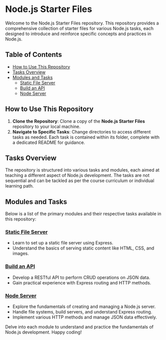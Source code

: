 # Node.js Starter Files

Welcome to the Node.js Starter Files repository. This repository provides a comprehensive collection of starter files for various Node.js tasks, each designed to introduce and reinforce specific concepts and practices in Node.js.

## Table of Contents

- [How to Use This Repository](#how-to-use-this-repository)
- [Tasks Overview](#tasks-overview)
- [Modules and Tasks](#modules-and-tasks)
  - [Static File Server](#static-file-server)
  - [Build an API](#build-an-api)
  - [Node Server](#node-server)

## How to Use This Repository

1. **Clone the Repository**: Clone a copy of the **Node.js Starter Files** repository to your local machine.
2. **Navigate to Specific Tasks**: Change directories to access different tasks as needed. Each task is contained within its folder, complete with a dedicated README for guidance.

## Tasks Overview

The repository is structured into various tasks and modules, each aimed at teaching a different aspect of Node.js development. The tasks are not sequential and can be tackled as per the course curriculum or individual learning path.

## Modules and Tasks

Below is a list of the primary modules and their respective tasks available in this repository:

### [Static File Server](./static-file-server/README.md)

- Learn to set up a static file server using Express.
- Understand the basics of serving static content like HTML, CSS, and images.

### [Build an API](./profile-browser/README.md)

- Develop a RESTful API to perform CRUD operations on JSON data.
- Gain practical experience with Express routing and HTTP methods.

### [Node Server](./node-server/README.md)

- Explore the fundamentals of creating and managing a Node.js server.
- Handle file systems, build servers, and understand Express routing.
- Implement various HTTP methods and manage JSON data effectively.

Delve into each module to understand and practice the fundamentals of Node.js development. Happy coding!
